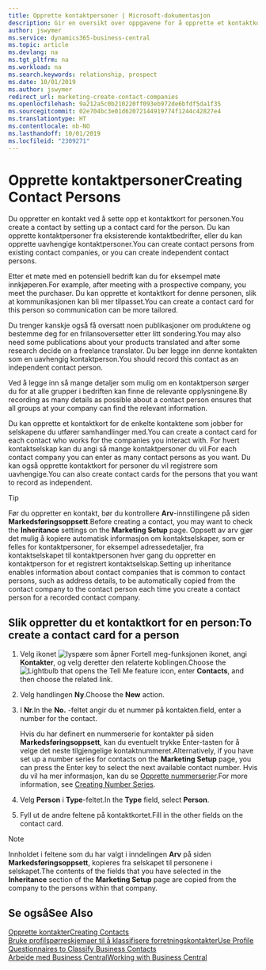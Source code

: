 ```yaml
---
title: Opprette kontaktpersoner | Microsoft-dokumentasjon
description: Gir en oversikt over oppgavene for å opprette et kontaktkort for en person, for eksempel et prospekt eller en leverandør, noe som bidrar til å definere relasjonen og tilpasse kommunikasjon.
author: jswymer
ms.service: dynamics365-business-central
ms.topic: article
ms.devlang: na
ms.tgt_pltfrm: na
ms.workload: na
ms.search.keywords: relationship, prospect
ms.date: 10/01/2019
ms.author: jswymer
redirect_url: marketing-create-contact-companies
ms.openlocfilehash: 9a212a5c0b210220ff093eb972de6bfdf5da1f35
ms.sourcegitcommit: 02e704bc3e01d62072144919774f1244c42827e4
ms.translationtype: HT
ms.contentlocale: nb-NO
ms.lasthandoff: 10/01/2019
ms.locfileid: "2309271"
---
```

# <a name="creating-contact-persons"></a><span data-ttu-id="7763e-103">Opprette kontaktpersoner</span><span class="sxs-lookup"><span data-stu-id="7763e-103">Creating Contact Persons</span></span>
<span data-ttu-id="7763e-104">Du oppretter en kontakt ved å sette opp et kontaktkort for personen.</span><span class="sxs-lookup"><span data-stu-id="7763e-104">You create a contact by setting up a contact card for the person.</span></span> <span data-ttu-id="7763e-105">Du kan opprette kontaktpersoner fra eksisterende kontaktbedrifter, eller du kan opprette uavhengige kontaktpersoner.</span><span class="sxs-lookup"><span data-stu-id="7763e-105">You can create contact persons from existing contact companies, or you can create independent contact persons.</span></span>

<span data-ttu-id="7763e-106">Etter et møte med en potensiell bedrift kan du for eksempel møte innkjøperen.</span><span class="sxs-lookup"><span data-stu-id="7763e-106">For example, after meeting with a prospective company, you meet the purchaser.</span></span> <span data-ttu-id="7763e-107">Du kan opprette et kontaktkort for denne personen, slik at kommunikasjonen kan bli mer tilpasset.</span><span class="sxs-lookup"><span data-stu-id="7763e-107">You can create a contact card for this person so communication can be more tailored.</span></span>

<span data-ttu-id="7763e-108">Du trenger kanskje også få oversatt noen publikasjoner om produktene og bestemme deg for en frilansoversetter etter litt sondering.</span><span class="sxs-lookup"><span data-stu-id="7763e-108">You may also need some publications about your products translated and after some research decide on a freelance translator.</span></span> <span data-ttu-id="7763e-109">Du bør legge inn denne kontakten som en uavhengig kontaktperson.</span><span class="sxs-lookup"><span data-stu-id="7763e-109">You should record this contact as an independent contact person.</span></span>

<span data-ttu-id="7763e-110">Ved å legge inn så mange detaljer som mulig om en kontaktperson sørger du for at alle grupper i bedriften kan finne de relevante opplysningene.</span><span class="sxs-lookup"><span data-stu-id="7763e-110">By recording as many details as possible about a contact person ensures that all groups at your company can find the relevant information.</span></span>

<span data-ttu-id="7763e-111">Du kan opprette et kontaktkort for de enkelte kontaktene som jobber for selskapene du utfører samhandlinger med.</span><span class="sxs-lookup"><span data-stu-id="7763e-111">You can create a contact card for each contact who works for the companies you interact with.</span></span> <span data-ttu-id="7763e-112">For hvert kontaktselskap kan du angi så mange kontaktpersoner du vil.</span><span class="sxs-lookup"><span data-stu-id="7763e-112">For each contact company you can enter as many contact persons as you want.</span></span> <span data-ttu-id="7763e-113">Du kan også opprette kontaktkort for personer du vil registrere som uavhengige.</span><span class="sxs-lookup"><span data-stu-id="7763e-113">You can also create contact cards for the persons that you want to record as independent.</span></span>

> [!TIP]  
>   <span data-ttu-id="7763e-114">Før du oppretter en kontakt, bør du kontrollere **Arv**-innstillingene på siden **Markedsføringsoppsett**.</span><span class="sxs-lookup"><span data-stu-id="7763e-114">Before creating a contact, you may want to check the **Inheritance** settings on the **Marketing Setup** page.</span></span> <span data-ttu-id="7763e-115">Oppsett av arv gjør det mulig å kopiere automatisk informasjon om kontaktselskaper, som er felles for kontaktpersoner, for eksempel adressedetaljer, fra kontaktselskapet til kontaktpersonen hver gang du oppretter en kontaktperson for et registrert kontaktselskap.</span><span class="sxs-lookup"><span data-stu-id="7763e-115">Setting up inheritance enables information about contact companies that is common to contact persons, such as address details, to be automatically copied from the contact company to the contact person each time you create a contact person for a recorded contact company.</span></span>

## <a name="to-create-a-contact-card-for-a-person"></a><span data-ttu-id="7763e-116">Slik oppretter du et kontaktkort for en person:</span><span class="sxs-lookup"><span data-stu-id="7763e-116">To create a contact card for a person</span></span>
1. <span data-ttu-id="7763e-117">Velg ikonet ![lyspære som åpner Fortell meg-funksjonen](media/ui-search/search_small.png "Fortell hva du vil gjøre") ikonet, angi **Kontakter**, og velg deretter den relaterte koblingen.</span><span class="sxs-lookup"><span data-stu-id="7763e-117">Choose the ![Lightbulb that opens the Tell Me feature](media/ui-search/search_small.png "Tell me what you want to do") icon, enter **Contacts**, and then choose the related link.</span></span>
2. <span data-ttu-id="7763e-118">Velg handlingen **Ny**.</span><span class="sxs-lookup"><span data-stu-id="7763e-118">Choose the **New** action.</span></span>
3. <span data-ttu-id="7763e-119">I **Nr.**</span><span class="sxs-lookup"><span data-stu-id="7763e-119">In the **No.**</span></span> <span data-ttu-id="7763e-120">-feltet angir du et nummer på kontakten.</span><span class="sxs-lookup"><span data-stu-id="7763e-120">field, enter a number for the contact.</span></span>

    <span data-ttu-id="7763e-121">Hvis du har definert en nummerserie for kontakter på siden **Markedsføringsoppsett**, kan du eventuelt trykke Enter-tasten for å velge det neste tilgjengelige kontaktnummeret.</span><span class="sxs-lookup"><span data-stu-id="7763e-121">Alternatively, if you have set up a number series for contacts on the **Marketing Setup** page, you can press the Enter key to select the next available contact number.</span></span> <span data-ttu-id="7763e-122">Hvis du vil ha mer informasjon, kan du se [Opprette nummerserier](ui-create-number-series.md).</span><span class="sxs-lookup"><span data-stu-id="7763e-122">For more information, see [Creating Number Series](ui-create-number-series.md).</span></span>
4. <span data-ttu-id="7763e-123">Velg **Person** i **Type**-feltet.</span><span class="sxs-lookup"><span data-stu-id="7763e-123">In the **Type** field, select **Person**.</span></span>
5. <span data-ttu-id="7763e-124">Fyll ut de andre feltene på kontaktkortet.</span><span class="sxs-lookup"><span data-stu-id="7763e-124">Fill in the other fields on the contact card.</span></span>

> [!NOTE]  
>   <span data-ttu-id="7763e-125">Innholdet i feltene som du har valgt i inndelingen **Arv** på siden **Markedsføringsoppsett**, kopieres fra selskapet til personene i selskapet.</span><span class="sxs-lookup"><span data-stu-id="7763e-125">The contents of the fields that you have selected in the **Inheritance** section of the **Marketing Setup** page are copied from the company to the persons within that company.</span></span>

## <a name="see-also"></a><span data-ttu-id="7763e-126">Se også</span><span class="sxs-lookup"><span data-stu-id="7763e-126">See Also</span></span>
[<span data-ttu-id="7763e-127">Opprette kontakter</span><span class="sxs-lookup"><span data-stu-id="7763e-127">Creating Contacts</span></span>](marketing-create-contact-companies.md)  
[<span data-ttu-id="7763e-128">Bruke profilspørreskjemaer til å klassifisere forretningskontakter</span><span class="sxs-lookup"><span data-stu-id="7763e-128">Use Profile Questionnaires to Classify Business Contacts</span></span>](marketing-create-contact-profile-questionnaire.md)  
[<span data-ttu-id="7763e-129">Arbeide med Business Central</span><span class="sxs-lookup"><span data-stu-id="7763e-129">Working with Business Central</span></span>](ui-work-product.md)
